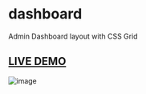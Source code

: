 # dashboard
Admin Dashboard layout with CSS Grid

## [LIVE DEMO](https://todotirreno.github.io/dashboard/)

![image](https://user-images.githubusercontent.com/16512686/159563747-c48f3e3e-3944-4ccc-997f-16faf55b7eb6.png)

